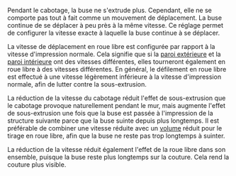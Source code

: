 Pendant le cabotage, la buse ne s'extrude plus. Cependant, elle ne se comporte pas tout à fait comme un mouvement de déplacement. La buse continue de se déplacer à peu près à la même vitesse. Ce réglage permet de configurer la vitesse exacte à laquelle la buse continue à se déplacer.

La vitesse de déplacement en roue libre est configurée par rapport à la vitesse d'impression normale. Cela signifie que si la [paroi extérieure](../speed/speed_wall_0.md) et la [paroi intérieure](../speed/speed_wall_x.md) ont des vitesses différentes, elles tourneront également en roue libre à des vitesses différentes. En général, le défilement en roue libre est effectué à une vitesse légèrement inférieure à la vitesse d'impression normale, afin de lutter contre la sous-extrusion.

La réduction de la vitesse du cabotage réduit l'effet de sous-extrusion que le cabotage provoque naturellement pendant le mur, mais augmente l'effet de sous-extrusion une fois que la buse est passée à l'impression de la structure suivante parce que la buse suinte depuis plus longtemps. Il est préférable de combiner une vitesse réduite avec un [volume](coasting_volume.md) réduit pour le tirage en roue libre, afin que la buse ne reste pas trop longtemps à suinter.

La réduction de la vitesse réduit également l'effet de la roue libre dans son ensemble, puisque la buse reste plus longtemps sur la couture. Cela rend la couture plus visible.

